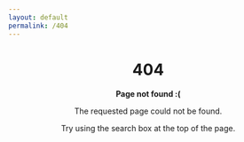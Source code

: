 ```yaml
---
layout: default
permalink: /404
---
```


<div class="container" style="text-align: center;">
  <h1>404</h1>

  <p><strong>Page not found :(</strong></p>
  <p>The requested page could not be found.</p>
  <p>Try using the search box at the top of the page.</p>
</div>
